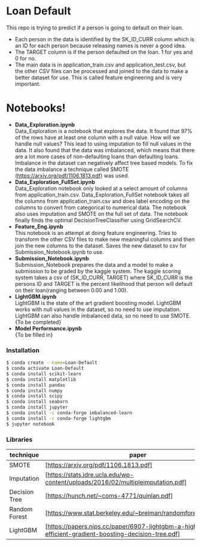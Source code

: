 # Loan Default

This repo is trying to predict if a person is going to default on their loan.

  - Each person in the data is identified by the SK_ID_CURR column which is an ID for each person because releasing names is never a good idea. 
  - The TARGET column is if the person defaulted on the loan. 1 for yes and 0 for no. 
  - The main data is in application_train.csv and application_test.csv, but the other CSV files can be processed and joined to the data to make a better dataset for use. This is called feature engineering and is very important. 

# Notebooks!

  - **Data_Exploration.ipynb** <br/>
  Data_Exploration is a notebook that explores the data. It found that 97% of the rows have at least one column with a null value. How will we handle null values? This lead to using imputation to fill null values in the data. It also found that the data was imbalanced, which means that there are a lot more cases of non-defaulting loans than defaulting loans. Imbalance in the dataset can negatively affect tree based models. To fix the data imbalance a technique called SMOTE (https://arxiv.org/pdf/1106.1813.pdf) was used.  
  - **Data_Exploration_FullSet.ipynb** <br/>
  Data_Exploration notebook only looked at a select amount of columns from application_train.csv. Data_Exploration_FullSet notebook takes all the columns from application_train.csv and does label encoding on the columns to convert from categorical to numerical data. The notebook also uses imputation and SMOTE on the full set of data. The notebook finally finds the optimal DecisionTreeClassifier using GridSearchCV. 
- **Feature_Eng.ipynb** <br/>
  This notebook is an attempt at doing feature engineering.
  Tries to transform the other CSV files to make new meaningful columns and then join the new columns to the dataset. Saves the new dataset to csv for Submission_Notebook.ipynb to use. 
- **Submission_Notebook.ipynb** <br/>
    Submission_Notebook prepares the data and a model to make a submission to be graded by the kaggle system.
    The kaggle scoring system takes a csv of (SK_ID_CURR, TARGET) where SK_ID_CURR is the persons ID and TARGET is the percent likelihood that person will default on their loan(ranging between 0.00 and 1.00).
- **LightGBM.ipynb** <br/>
    LightGBM is the state of the art gradient boosting model. LightGBM works with null values in the dataset, so no need to use imputation. 
    LightGBM can also handle imbalanced data, so no need to use SMOTE. 
    {To be completed}
- **Model Performance.ipynb** <br/> 
    {To be filled in}



### Installation

```sh
$ conda create --name=Loan-Default
$ conda activate Loan-Default
$ conda install scikit-learn
$ conda install matplotlib
$ conda install pandas
$ conda install numpy
$ conda install scipy
$ conda install seaborn
$ conda install jupyter
$ conda install -c conda-forge imbalanced-learn
$ conda install -c conda-forge lightgbm
$ jupyter notebook
```


### Libraries

| technique | paper |
| ------ | ------ |
| SMOTE | [https://arxiv.org/pdf/1106.1813.pdf]|
| Imputation | [https://stats.idre.ucla.edu/wp-content/uploads/2016/02/multipleimputation.pdf] |
| Decision Tree | [https://hunch.net/~coms-4771/quinlan.pdf] |
| Random Forest | [https://www.stat.berkeley.edu/~breiman/randomforest2001.pdf] |
| LightGBM | [https://papers.nips.cc/paper/6907-lightgbm-a-highly-efficient-gradient-boosting-decision-tree.pdf] |

